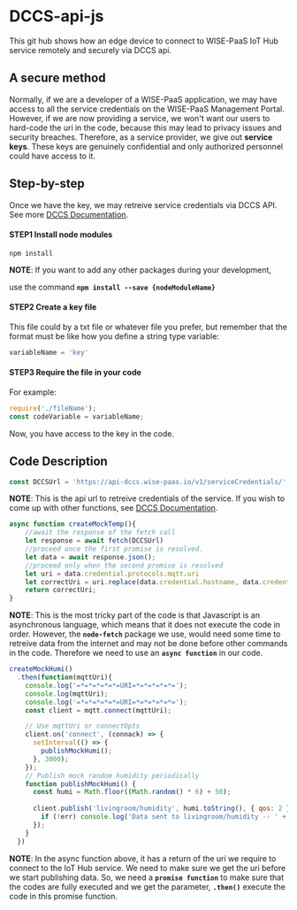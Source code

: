 # DCCS-api-js

This git hub shows how an edge device to connect to WISE-PaaS IoT Hub service remotely and securely via DCCS api.

## A secure method

Normally, if we are a developer of a WISE-PaaS application, we may have access to all the service credentials on the WISE-PaaS Management Portal. However, if we are now providing a service, we won't want our users to hard-code the uri in the code, because this may lead to privacy issues and security breaches. Therefore, as a service provider, we give out **service keys**. These keys are genuinely confidential and only authorized personnel could have access to it.

## Step-by-step

Once we have the key, we may retreive service credentials via DCCS API. See more [DCCS Documentation](http://bit.ly/wisepaas-apis-dccs).


#### STEP1 Install node modules

    npm install

**NOTE**: If you want to add any other packages during your development, 

use the command **`npm install --save {nodeModuleName}`**

#### STEP2 Create a key file

This file could by a txt file or whatever file you prefer, but remember that the format must be like how you define a string type variable: 

```js
variableName = 'key'
```

#### STEP3 Require the file in your code

For example:

```js
require('./fileName');
const codeVariable = variableName;
```

Now, you have access to the key in the code.

## Code Description

```js
const DCCSUrl = 'https://api-dccs.wise-paas.io/v1/serviceCredentials/' + DCCSKEY;
```

**NOTE**: This is the api url to retreive credentials of the service. If you wish to come up with other functions, see [DCCS Documentation](http://bit.ly/wisepaas-apis-dccs).

```js
async function createMockTemp(){
    //await the response of the fetch call
    let response = await fetch(DCCSUrl)
    //proceed once the first promise is resolved.
    let data = await response.json();
    //proceed only when the second promise is resolved
    let uri = data.credential.protocols.mqtt.uri
    let correctUri = uri.replace(data.credential.hostname, data.credential.externalHosts)
    return correctUri;
}
```

**NOTE**: This is the most tricky part of the code is that Javascript is an asynchronous language, which means that it does not execute the code in order. However, the **`node-fetch`** package we use, would need some time to retreive data from the internet and may not be done before other commands in the code. Therefore we need to use an **`async function`** in our code.

```js
createMockHumi()
  .then(function(mqttUri){
    console.log('=*=*=*=*=*=URI=*=*=*=*=*=');
    console.log(mqttUri);
    console.log('=*=*=*=*=*=URI=*=*=*=*=*=');
    const client = mqtt.connect(mqttUri);

    // Use mqttUri or connectOpts
    client.on('connect', (connack) => {
      setInterval(() => {
        publishMockHumi();
      }, 3000);
    });
    // Publish mock random humidity periodically
    function publishMockHumi() {
      const humi = Math.floor((Math.random() * 6) + 50);
      
      client.publish('livingroom/humidity', humi.toString(), { qos: 2 }, (err, packet) => {
        if (!err) console.log('Data sent to livingroom/humidity -- ' + humi);
      });
    }
  })
```

**NOTE**: In the async function above, it has a return of the uri we require to connect to the IoT Hub service. We need to make sure we get the uri before we start publishing data. So, we need a **`promise function`** to make sure that the codes are fully executed and we get the parameter, **`.then()`** execute the code in this promise function.
